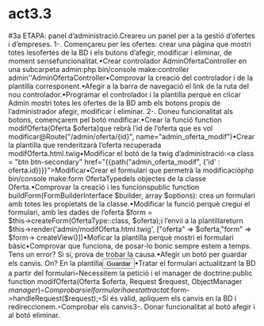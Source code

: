 # act3.3
#3a ETAPA: panel d’administració.Creareu un panel per a la gestió d’ofertes i d’empreses. 1-. Començareu per les ofertes: crear una pàgina que mostri totes lesofertes de la BD i els butons d’afegir, modificar i eliminar, de moment sensefuncionalitat.•Crear controlador AdminOfertaController en una subcarpeta admin:php bin/console make:controller admin'\'AdminOfertaController•Comprovar la creació del controlador i de la plantilla corresponent.•Afegir a la barra de navegació el link de la ruta del nou controlador.•Programar el controlador i la plantilla perquè en clicar Admin mostri totes les ofertes de la BD amb els botons propis de l’administrador afegir, modificar i eliminar.
2-. Doneu funcionalitat als botons, començarem pel botó modificar.•Crear la funció function modifOferta(Oferta $oferta)que rebrà l’id de l’oferta que es vol modificar@Route("/admin/oferta/{id}", name="admin_oferta_modif")•Crear la plantilla que renderitzarà l’oferta recuperada modifOferta.html.twig•Modificar el botó de la twig d’administració:<a class = "btn btn-secondary" href="{{path("admin_oferta_modif", {'id' : oferta.id})}}">Modificar</a>•Crear el formulari que permetrà la modificacióphp bin/console make:form OfertaTypedels objectes de la classe Oferta.•Comprovar la creació i les funcionspublic function buildForm(FormBuilderInterface $builder, array $options): crea un formulari amb totes les propietats de la classe.•Modificar la funció perquè cregui el formulari, amb les dades de l’oferta $form = $this→createForm(OfertaType::class, $oferta);i l’envii a la plantillareturn $this→render('admin/modifOferta.html.twig', ["oferta" => $oferta,"form" => $form-> createView()])•Moficar la plantilla perquè mostri el formulari bàsic•Comprovar que funciona, de posar-lo bonic sempre estem a temps.
Tens un error? Si sí, prova de trobar la causa.•Afegir un botó per guardar els canvis. On? En la plantilla<input type="submit" class = "btn btn-primary" value="Guardar">•Tratar el formulari actualitzant la BD a partir del formulari◦Necessitem la petició i el manager de doctrine:public function modifOferta(Oferta $oferta, Request $request, ObjectManager $manager)◦Comprobar si el formulari ha estat tractat:$form->handleRequest($request);◦Si és vàlid, apliquem els canvis en la BD i redireccionem.◦Comprobar els canvis3-.  Donar funcionalitat al botó afegir i al botó eliminar.
